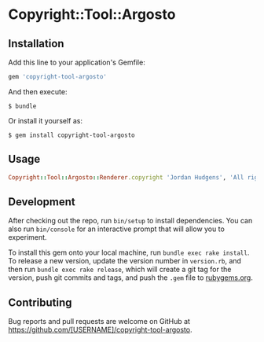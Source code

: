 # Copyright::Tool::Argosto

## Installation

Add this line to your application's Gemfile:

```ruby
gem 'copyright-tool-argosto'
```

And then execute:

    $ bundle

Or install it yourself as:

    $ gem install copyright-tool-argosto

## Usage

```ruby
Copyright::Tool::Argosto::Renderer.copyright 'Jordan Hudgens', 'All rights reserved'
```

## Development

After checking out the repo, run `bin/setup` to install dependencies. You can also run `bin/console` for an interactive prompt that will allow you to experiment.

To install this gem onto your local machine, run `bundle exec rake install`. To release a new version, update the version number in `version.rb`, and then run `bundle exec rake release`, which will create a git tag for the version, push git commits and tags, and push the `.gem` file to [rubygems.org](https://rubygems.org).

## Contributing

Bug reports and pull requests are welcome on GitHub at https://github.com/[USERNAME]/copyright-tool-argosto.

